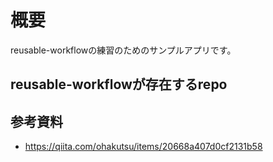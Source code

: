 # 概要
reusable-workflowの練習のためのサンプルアプリです。

## reusable-workflowが存在するrepo

## 参考資料
- https://qiita.com/ohakutsu/items/20668a407d0cf2131b58
